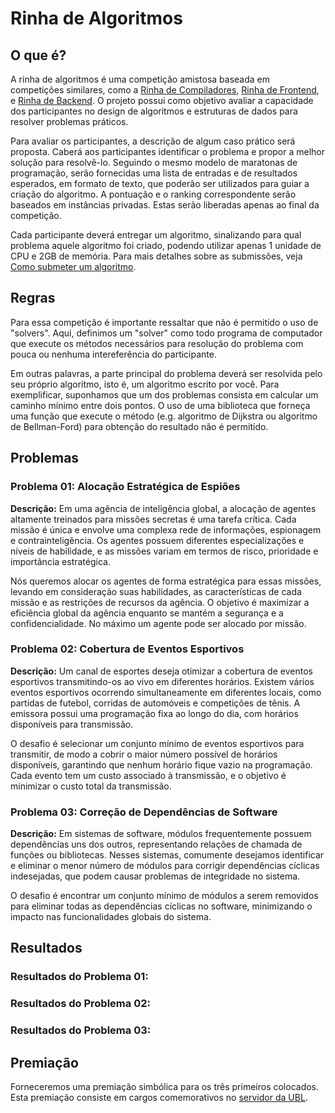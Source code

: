 # Rinha de Algoritmos

## O que é?

A rinha de algoritmos é uma competição amistosa baseada em competições similares, como a [Rinha de Compiladores](https://github.com/aripiprazole/rinha-de-compiler), [Rinha de Frontend](https://github.com/codante-io/rinha-frontend), e [Rinha de Backend](https://github.com/zanfranceschi/rinha-de-backend-2023-q3). O projeto possui como objetivo avaliar a capacidade dos participantes no design de algoritmos e estruturas de dados para resolver problemas práticos.

Para avaliar os participantes, a descrição de algum caso prático será proposta. Caberá aos participantes identificar o problema e propor a melhor solução para resolvê-lo. Seguindo o mesmo modelo de maratonas de programação, serão fornecidas uma lista de entradas e de resultados esperados, em formato de texto, que poderão ser utilizados para guiar a criação do algoritmo. A pontuação e o ranking correspondente serão baseados em instâncias privadas. Estas serão liberadas apenas ao final da competição.

Cada participante deverá entregar um algoritmo, sinalizando para qual problema aquele algoritmo foi criado, podendo utilizar apenas 1 unidade de CPU e 2GB de memória. Para mais detalhes sobre as submissões, veja [Como submeter um algoritmo](#).

## Regras

Para essa competição é importante ressaltar que não é permitido o uso de "solvers". Aqui, definimos um "solver" como todo programa de computador que execute os métodos necessários para resolução do problema com pouca ou nenhuma intereferência do participante.

Em outras palavras, a parte principal do problema deverá ser resolvida pelo seu próprio algoritmo, isto é, um algoritmo escrito por você. Para exemplificar, suponhamos que um dos problemas consista em calcular um caminho mínimo entre dois pontos. O uso de uma biblioteca que forneça uma função que execute o método (e.g. algoritmo de Dijkstra ou algoritmo de Bellman-Ford) para obtenção do resultado não é permitido.

## Problemas

### Problema 01: Alocação Estratégica de Espiões

**Descrição:** Em uma agência de inteligência global, a alocação de agentes altamente treinados para missões secretas é uma tarefa crítica. Cada missão é única e envolve uma complexa rede de informações, espionagem e contrainteligência. Os agentes possuem diferentes especializações e níveis de habilidade, e as missões variam em termos de risco, prioridade e importância estratégica.

Nós queremos alocar os agentes de forma estratégica para essas missões, levando em consideração suas habilidades, as características de cada missão e as restrições de recursos da agência. O objetivo é maximizar a eficiência global da agência enquanto se mantém a segurança e a confidencialidade. No máximo um agente pode ser alocado por missão.

### Problema 02: Cobertura de Eventos Esportivos

**Descrição:** Um canal de esportes deseja otimizar a cobertura de eventos esportivos transmitindo-os ao vivo em diferentes horários. Existem vários eventos esportivos ocorrendo simultaneamente em diferentes locais, como partidas de futebol, corridas de automóveis e competições de tênis. A emissora possui uma programação fixa ao longo do dia, com horários disponíveis para transmissão.

O desafio é selecionar um conjunto mínimo de eventos esportivos para transmitir, de modo a cobrir o maior número possível de horários disponíveis, garantindo que nenhum horário fique vazio na programação. Cada evento tem um custo associado à transmissão, e o objetivo é minimizar o custo total da transmissão.

### Problema 03: Correção de Dependências de Software

**Descrição:** Em sistemas de software, módulos frequentemente possuem dependências uns dos outros, representando relações de chamada de funções ou bibliotecas. Nesses sistemas, comumente desejamos identificar e eliminar o menor número de módulos para corrigir dependências cíclicas indesejadas, que podem causar problemas de integridade no sistema.

O desafio é encontrar um conjunto mínimo de módulos a serem removidos para eliminar todas as dependências cíclicas no software, minimizando o impacto nas funcionalidades globais do sistema.

## Resultados

### Resultados do Problema 01:

### Resultados do Problema 02:

### Resultados do Problema 03:


## Premiação

Forneceremos uma premiação simbólica para os três primeiros colocados. Esta premiação consiste em cargos comemorativos no [servidor da UBL](url).

